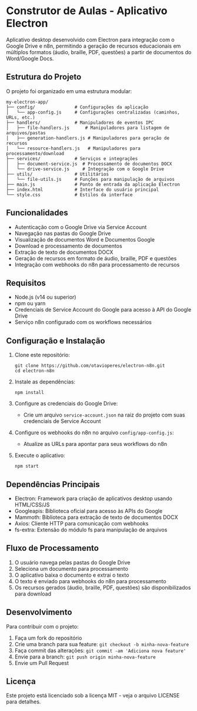 # Construtor de Aulas - Aplicativo Electron

Aplicativo desktop desenvolvido com Electron para integração com o Google Drive e n8n, permitindo a geração de recursos educacionais em múltiplos formatos (áudio, braille, PDF, questões) a partir de documentos do Word/Google Docs.

## Estrutura do Projeto

O projeto foi organizado em uma estrutura modular:

```
my-electron-app/
├── config/               # Configurações da aplicação
│   └── app-config.js     # Configurações centralizadas (caminhos, URLs, etc.)
├── handlers/             # Manipuladores de eventos IPC
│   ├── file-handlers.js      # Manipuladores para listagem de arquivos/pastas
│   ├── generation-handlers.js # Manipuladores para geração de recursos
│   └── resource-handlers.js   # Manipuladores para processamento/download
├── services/             # Serviços e integrações
│   ├── document-service.js  # Processamento de documentos DOCX
│   └── drive-service.js     # Integração com o Google Drive
├── utils/                # Utilitários
│   └── file-utils.js     # Funções para manipulação de arquivos
├── main.js               # Ponto de entrada da aplicação Electron
├── index.html            # Interface do usuário principal
└── style.css             # Estilos da interface
```

## Funcionalidades

- Autenticação com o Google Drive via Service Account
- Navegação nas pastas do Google Drive
- Visualização de documentos Word e Documentos Google
- Download e processamento de documentos
- Extração de texto de documentos DOCX
- Geração de recursos em formato de áudio, braille, PDF e questões
- Integração com webhooks do n8n para processamento de recursos

## Requisitos

- Node.js (v14 ou superior)
- npm ou yarn
- Credenciais de Service Account do Google para acesso à API do Google Drive
- Serviço n8n configurado com os workflows necessários

## Configuração e Instalação

1. Clone este repositório:

   ```
   git clone https://github.com/otavioperes/electron-n8n.git
   cd electron-n8n
   ```

2. Instale as dependências:

   ```
   npm install
   ```

3. Configure as credenciais do Google Drive:

   - Crie um arquivo `service-account.json` na raiz do projeto com suas credenciais de Service Account

4. Configure os webhooks do n8n no arquivo `config/app-config.js`:

   - Atualize as URLs para apontar para seus workflows do n8n

5. Execute o aplicativo:
   ```
   npm start
   ```

## Dependências Principais

- Electron: Framework para criação de aplicativos desktop usando HTML/CSS/JS
- Googleapis: Biblioteca oficial para acesso às APIs do Google
- Mammoth: Biblioteca para extração de texto de documentos DOCX
- Axios: Cliente HTTP para comunicação com webhooks
- fs-extra: Extensão do módulo fs para manipulação de arquivos

## Fluxo de Processamento

1. O usuário navega pelas pastas do Google Drive
2. Seleciona um documento para processamento
3. O aplicativo baixa o documento e extrai o texto
4. O texto é enviado para webhooks do n8n para processamento
5. Os recursos gerados (áudio, braille, PDF, questões) são disponibilizados para download

## Desenvolvimento

Para contribuir com o projeto:

1. Faça um fork do repositório
2. Crie uma branch para sua feature: `git checkout -b minha-nova-feature`
3. Faça commit das alterações: `git commit -am 'Adiciona nova feature'`
4. Envie para a branch: `git push origin minha-nova-feature`
5. Envie um Pull Request

## Licença

Este projeto está licenciado sob a licença MIT - veja o arquivo LICENSE para detalhes.
